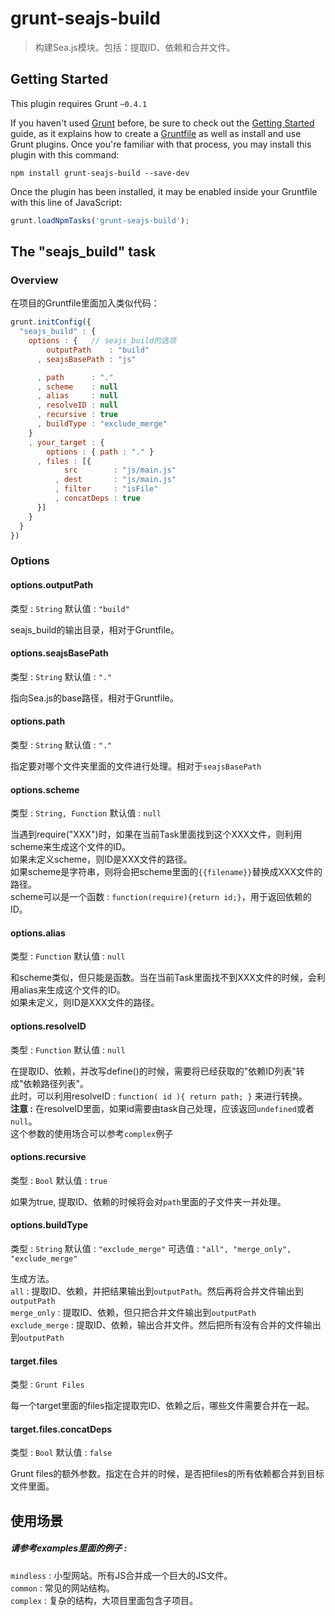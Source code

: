 # grunt-seajs-build

> 构建Sea.js模块。包括：提取ID、依赖和合并文件。

## Getting Started
This plugin requires Grunt `~0.4.1`

If you haven't used [Grunt](http://gruntjs.com/) before, be sure to check out the [Getting Started](http://gruntjs.com/getting-started) guide, as it explains how to create a [Gruntfile](http://gruntjs.com/sample-gruntfile) as well as install and use Grunt plugins. Once you're familiar with that process, you may install this plugin with this command:

```shell
npm install grunt-seajs-build --save-dev
```

Once the plugin has been installed, it may be enabled inside your Gruntfile with this line of JavaScript:

```js
grunt.loadNpmTasks('grunt-seajs-build');
```

## The "seajs_build" task

### Overview
在项目的Gruntfile里面加入类似代码：


```js
grunt.initConfig({
  "seajs_build" : {
    options : {   // seajs_build的选项
        outputPath    : "build"
      , seajsBasePath : "js"

      , path      : "."
      , scheme    : null
      , alias     : null
      , resolveID : null
      , recursive : true
      , buildType : "exclude_merge"
    }
    , your_target : { 
        options : { path : "." }
      , files : [{ 
            src        : "js/main.js"
          , dest       : "js/main.js"
          , filter     : "isFile"
          , concatDeps : true
      }]
    }
  }
})
```


### Options

#### options.outputPath
类型   : `String`
默认值 : `"build"`

seajs_build的输出目录，相对于Gruntfile。

#### options.seajsBasePath
类型   : `String`
默认值 : `"."`

指向Sea.js的base路径，相对于Gruntfile。

#### options.path
类型   : `String`
默认值 : `"."`

指定要对哪个文件夹里面的文件进行处理。相对于`seajsBasePath`

#### options.scheme
类型   : `String, Function`
默认值 : `null`

当遇到require("XXX")时，如果在当前Task里面找到这个XXX文件，则利用scheme来生成这个文件的ID。  
如果未定义scheme，则ID是XXX文件的路径。  
如果scheme是字符串，则将会把scheme里面的`{{filename}}`替换成XXX文件的路径。  
scheme可以是一个函数 : `function(require){return id;}`，用于返回依赖的ID。


#### options.alias
类型   : `Function`
默认值 : `null`

和scheme类似，但只能是函数。当在当前Task里面找不到XXX文件的时候，会利用alias来生成这个文件的ID。  
如果未定义，则ID是XXX文件的路径。


#### options.resolveID
类型   : `Function`
默认值 : `null`

在提取ID、依赖，并改写define()的时候，需要将已经获取的"依赖ID列表"转成"依赖路径列表"。  
此时，可以利用resolveID : `function( id ){ return path; }` 来进行转换。  
__注意 :__ 在resolveID里面，如果id需要由task自己处理，应该返回`undefined`或者`null`。  
这个参数的使用场合可以参考`complex`例子


#### options.recursive
类型   : `Bool`
默认值 : `true`

如果为true, 提取ID、依赖的时候将会对`path`里面的子文件夹一并处理。

#### options.buildType
类型   : `String`
默认值 : `"exclude_merge"`
可选值 : `"all", "merge_only", "exclude_merge"`

生成方法。  
`all` : 提取ID、依赖，并把结果输出到`outputPath`。然后再将合并文件输出到`outputPath`  
`merge_only` : 提取ID、依赖，但只把合并文件输出到`outputPath`  
`exclude_merge` : 提取ID、依赖，输出合并文件。然后把所有没有合并的文件输出到`outputPath`  

#### target.files
类型   : `Grunt Files`

每一个target里面的files指定提取完ID、依赖之后，哪些文件需要合并在一起。

#### target.files.concatDeps
类型   : `Bool`
默认值 : `false`

Grunt files的额外参数。指定在合并的时候，是否把files的所有依赖都合并到目标文件里面。


## 使用场景
##### 请参考examples里面的例子 :  
`mindless` : 小型网站。所有JS合并成一个巨大的JS文件。  
`common`   : 常见的网站结构。  
`complex`  : 复杂的结构，大项目里面包含子项目。  

